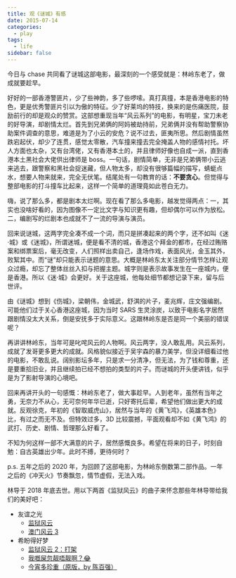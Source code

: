 ```yaml
---
title: 观《谜城》有感
date: 2015-07-14
categories:
  - play
tags:
  - life
sidebar: false
---
```


今日与 chase 共同看了谜城这部电影，最深刻的一个感受就是：林岭东老了，做成就要趁早。

<!-- more -->

好好的一部香港警匪片，​ 少了些神韵，多了些啰嗦。真打真撞，本是香港电影的特色，更是优秀警匪片引以为傲的特征。少了好莱坞的特技，换来的是伤痛医院，鼓励前行的却是观众的赞赏。​ 这部想重现当年“风云系列”的电影，有明星，宝刀未老的好导演，却剧情太烂。首先到兄弟俩的阿妈被劫持前，兄弟俩并没有帮助警察协助案件调查的意思，难道是为了小云的安危？说不过去，匪夷所思。然后剧情虽然跌宕起伏，却少了连贯，感觉太零散，汽车撞来撞去完全掩盖人物的感情衬托。坏人方面也太杂，又有台湾佬，又有香港本土的，并且律师好像也自成一派，直到香港本土黑社会大佬供出律师是 boss。一句话，剧情简单，无非是兄弟俩带小云逃来逃去，跟警察和黑社会捉迷藏，但人物太多，却没有很够篇幅的描写，蜻蜓点水，想要人物来就来，完全无伏笔。结尾处有一句教育的话：**不要贪心**。但觉得与整部电影的打斗撞车比起来，这样一个简单的道理竟如此苍白无力。

嗨，说了那么多，都是剧本太烂啊。现在看了那么多电影，越发觉得两点：一，其实也没啥好看的，因为图像不一定比文字与知识更有趣，但却偶尔可以作为放松。二，编剧写的烂剧本也成就不了一流的导演与演员。

回来说谜城，这两字完全凑不成一个词，而只是拼凑起来的两个字，还不如叫《迷·城》或《迷城》，所谓迷城，便是看不清的城，香港这个拜金的都市，在经过贿赂案和绑票案后，毫无改变，人们照样出卖自己，逢场作戏，表面风光，金玉其外，败絮其中。而“谜”却只能表示谜题的意思。大概是林岭东太关注部分情节怎样让观众过瘾，却忘了整体丝丝入扣与把握主题。城字 ​ 则是表示故事发生在一座城内，便是香港。所以《迷·城》会更好。关于这座城，他每处细节都想记录下来，留与后世评。

由《谜城》想到《伤城》，梁朝伟，金城武，舒淇的片子，麦兆辉，庄文强编剧。可能他们过于关心香港这座城，因为当时 SARS 生灵涂炭，以致于电影名字居然跟剧情没太大关系，倒是安抚多于实际意义。​ 这跟林岭东是否是同一个美丽的错误呢？

再讲讲林岭东，当年可是叱咤风云的人物啊。风云两字，没人敢乱用。风云系列，成就了发哥更多更大的成就。风格貌似接近于吴宇森的暴力美学，但没详细看过他的电影，不敢乱说。​ 阔别影坛多年，只是求一分清净，但无法，为了钱和尊重，还是要重拾旧业，并且继续拍已经不想拍的类型的片子。而谜城的开头便讲钱，似乎是为了影射导演的心境吧。

回来再讲开头的一句感慨：林岭东老了，做大事趁早。​ 人到老年，虽然有当年之勇，无奈力不从心，无可奈何年华已逝，只好寄托后辈，希望他们做出更大的成就。反观徐克，年初的《智取威虎山》，居然与当年的《黄飞鸿》，《英雄本色》比，有过之而无不及。但特效过多，3D 比较震撼，平面观看却不如《黄飞鸿》的武打、历史、剧情、哲理那么好看了。

不知为何这样一部不大满意的片子，居然感慨良多。​ 希望在将来的日子，时刻自勉：自古英雄出少年。此时不搏，更待何时？

p.s. 五年之后的 2020 年，为回顾了这部电影，为林岭东倒数第二部作品。一年之后的《冲天火》节奏飘忽，情节虚假，无法入戏。

林导于 2018 年底去世。用以下两首《监狱风云》的曲子来怀念那些年林导带给我们的美好吧：

- 友谊之光
  - [监狱风云](https://www.bilibili.com/video/BV1jx411G7ZT)
  - [澳门风云 3](https://www.bilibili.com/video/BV1yt411o7y7)
- 希盼得好梦
  - [监狱风云 2：打架](https://youtu.be/WcYfmXj7Lm4)
  - [我嘅屎忽靓唔靓啊？😂](https://www.bilibili.com/video/BV1CJ411T79V)
  - [今宵多珍重（原版，by 陈百强）](https://youtu.be/7Fu9DJGRU8Y)
